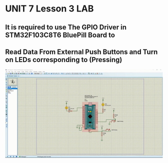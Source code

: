 # UNIT 7 Lesson 3 LAB

## It is required to use The GPIO Driver in STM32F103C8T6 BluePill Board to

## Read Data From External Push Buttons and Turn on LEDs corresponding to (Pressing)

<img align="center" alt="Simulation" width="800" src="https://github.com/MohamedNabil70/Mastering_Embedded_Systems_Diploma/blob/main/Unit7_MCU_Essential_Peripherals/Lesson%203%20GPIO%20Part3/Lab/Unit7_Lesson3_Lab1.gif">
